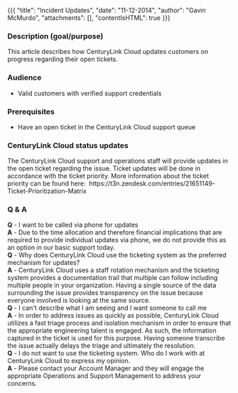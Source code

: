 {{{
  "title": "Incident Updates",
  "date": "11-12-2014",
  "author": "Gavin McMurdo",
  "attachments": [],
  "contentIsHTML": true
}}}

<h3>Description (goal/purpose)</h3>
<p>This article describes how CenturyLink Cloud updates customers on progress regarding their open tickets.</p>
<h3>Audience</h3>
<ul>
  <li>Valid customers with verified support credentials</li>
</ul>
<h3>Prerequisites</h3>
<ul>
  <li>Have an open ticket in the CenturyLink Cloud support queue</li>
</ul>
<h3>CenturyLink Cloud status updates</h3>
<p>The CenturyLink Cloud support and operations staff will provide updates in the open ticket regarding the issue. Ticket updates will be done in accordance with the ticket priority. More information about the ticket priority can be found here: &nbsp;https://t3n.zendesk.com/entries/21651149-Ticket-Prioritization-Matrix</p>

<h3>Q &amp; A</h3>
<div>
  <div><strong>Q</strong>&nbsp;- I want to be called via phone for updates</div>
  <div><strong>A</strong>&nbsp;- Due to the time allocation and therefore financial implications that are required to provide individual updates via phone, we do not provide this as an option in our basic support today.</div>
  <div>
    <div></div>
    <div><strong>Q</strong>&nbsp;- Why does CenturyLink Cloud use the ticketing system as the preferred mechanism for updates?</div>
    <div><strong>A</strong>&nbsp;- CenturyLink Cloud uses a staff rotation mechanism and the ticketing system provides a documentation trail that multiple can follow including multiple people in your organization. Having a single source of the data surrounding
      the issue provides transparency on the issue because everyone involved is looking at the same source.</div>
    <div>
      <div></div>
      <div><strong>Q</strong>&nbsp;- I can't describe what I am seeing and I want someone to call me</div>
      <div><strong>A</strong>&nbsp;- In order to address issues as quickly as possible, CenturyLink Cloud utilizes a fast triage process and isolation mechanism in order to ensure that the appropriate engineering talent is engaged. As such, the information captured
        in the ticket is used for this purpose. Having someone transcribe the issue actually delays the triage and ultimately the resolution.</div>
      <div></div>
    </div>
    <div><strong>Q</strong>&nbsp;- I do not want to use the ticketing system. Who do I work with at CenturyLink Cloud to express my opinion.</div>
    <div><strong>A</strong>&nbsp;- Please contact your Account Manager and they will engage the appropriate Operations and Support Management to address your concerns.</div>
  </div>
</div>


<div>&nbsp;</div>
<div>&nbsp;</div>
